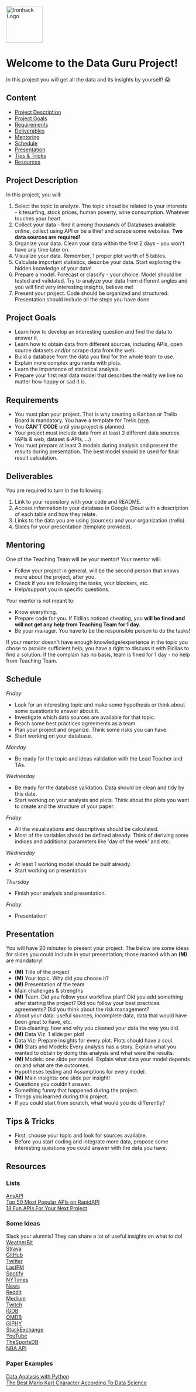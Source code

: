 <img src="https://bit.ly/2VnXWr2" alt="Ironhack Logo" width="100"/>

# Welcome to the Data Guru Project!  
In this project you will get all the data and its insights by yourself! :scream:    

## Content
- [Project Description](#project-description)
- [Project Goals](#project-goals)
- [Requirements](#requirements)
- [Deliverables](#deliverables)
- [Mentoring](#mentoring)
- [Schedule](#schedule)
- [Presentation](#presentation)
- [Tips & Tricks](#tips-&-tricks)
- [Resources](#resources)

<a name="project-description"></a>

## Project Description  
In this project, you will:
1. Select the topic to analyze. The topic shoud be related to your interests - kitesurfing, stock prices, human poverty, wine consumption. Whatever touches your heart. 
2. Collect your data - find it among thousands of Databases available online, collect using API or be a thief and scrape some websites. **Two data sources are required!**.
3. Organize your data. Clean your data within the first 2 days - you won't have any time later on. 
4. Visualize your data. Remember, 1 proper plot worth of 5 tables. 
5. Calculate important statistics, describe your data. Start exploring the hidden knowledge of your data!
6. Prepare a model. Forecast or classify - your choice. Model should be tested and validated. Try to analyze your data from different angles and you will find very interesting insights, believe me!
7. Present your project. Code should be organized and structured. Presentation should include all the steps you have done. 

<a name="project-goals"></a>

## Project Goals  
* Learn how to develop an interesting question and find the data to answer it.
* Learn how to obtain data from different sources, including APIs, open source datasets and/or scrape data from the web.
* Build a database from the data you find for the whole team to use.
* Explain more complex arguments with plots. 
* Learn the importance of statistical analysis.
* Prepare your first real data model that describes the reality we live no matter how happy or sad it is. 

<a name="requirements"></a>

## Requirements  
* You must plan your project. That is why creating a Kanban or Trello Board is mandatory. You have a template for Trello [here](https://trello.com/b/VZkmCy2O/data-guru-project).
* You **CAN'T CODE** until you project is planned.
* Your project must include data from at least 2 different data sources (APIs & web, dataset & APIs, ...)
* You must prepare at least 3 models during analysis and present the results during presentation. The best model should be used for final result calculation. 

<a name="deliverables"></a>

## Deliverables  
You are required to turn in the following:  
1. Link to your repository with your code and README.
2. Access information to your database in Google Cloud with a description of each table and how they relate.  
3. Links to the data you are using (sources) and your organization (trello).  
4. Slides for your presentation (template provided).  

<a name="mentoring"></a>

## Mentoring
One of the Teaching Team will be your mentor!
Your mentor will:
* Follow your project in general, will be the second person that knows more about the project, after you.
* Check if you are following the tasks, your blockers, etc.
* Help/support you in specific questions.

Your mentor is not meant to:
* Know everything.
* Prepare code for you. If Eldiias noticed cheating, you **will be fined and will not get any help from Teaching Team for 1 day.**
* Be your manager. You have to be the responsible person to do the tasks!

If your mentor doesn't have enough knowledge/experience in the topic you chose to provide sufficient help, you have a right to discuss it with Eldiias to find a solution. If the complain has no basis, team is fined for 1 day - no help from Teaching Team.

<a name="schedule"></a>

## Schedule  
*Friday*
* Look for an interesting topic and make some hypothesis or think about some questions to answer about it. 
* Investigate which data sources are available for that topic.
* Reach some best practices agreements as a team.
* Plan your project and organize. Think some risks you can have.
* Start working on your database. 

*Monday*
* Be ready for the topic and ideas validation with the Lead Teacher and TAs.

*Wednesday*
* Be ready for the database validation. Data should be clean and tidy by this date. 
* Start working on your analysis and plots. Think about the plots you want to create and the structure of your paper. 

*Friday*
* All the visualizations and descriptives should be calculated.
* Most of the variables should be defined already. Think of deriving some indices and additional parameters like 'day of the week' and etc.

*Wednesday*
* At least 1 working model should be built already.
* Start working on presentation

*Thursday*
* Finish your analysis and presentation.

*Friday*
* Presentation!

<a name="presentation"></a>

## Presentation
You will have 20 minutes to present your project. The below are some ideas for slides you could include in your presentation; those marked with an **(M)** are mandatory! 

* **(M)** Title of the project
* **(M)** Your topic. Why did you choose it?
* **(M)** Presentation of the team
* Main challenges & strengths
* **(M)** Team. Did you follow your workflow plan? Did you add something after starting the project? Did you follow your best practices agreements? Did you think about the risk management?
* About your data: useful sources, incomplete data, data that would have been great to have, etc. 
* Data cleaning: how and why you cleaned your data the way you did.
* **(M)** Data Viz. 1 slide per plot!
* Data Viz: Prepare insights for every plot. Plots should have a soul.
* **(M)** Stats and Models: Every analysis has a story. Explain what you wanted to obtain by doing this analysis and what were the results.
* **(M)** Models: one slide per model. Explain what data your model depends on and what are the outcomes. 
* Hypotheses testing and Assumptions for every model.
* **(M)** Main insights: one slide per insight!
* Questions you couldn't answer. 
* Something funny that happened during the project. 
* Things you learned during this project.
* If you could start from scratch, what would you do differently?

<a name="tips-&-tricks"></a>

## Tips & Tricks  
* First, choose your topic and look for sources available.
* Before you start coding and integrate more data, propose some interesting questions you could answer with the data you have.


<a name="resources"></a>

## Resources  
### Lists
[AnyAPI](https://any-api.com/)  
[Top 50 Most Popular APIs on RapidAPI](https://blog.rapidapi.com/most-popular-apis/)  
[18 Fun APIs For Your Next Project](https://medium.com/@vicbergquist/18-fun-apis-for-your-next-project-8008841c7be9)  

### Some Ideas
Slack your alumnis! They can share a lot of useful insights on what to do!
[WeatherBit](https://www.weatherbit.io/api)  
[Strava](https://developers.strava.com/docs/reference/)  
[GitHub](https://developer.github.com/v3/)  
[Twitter](https://developer.twitter.com/en/docs.html)  
[LastFM](https://www.last.fm/api)  
[Spotify](https://developer.spotify.com/documentation/web-api/reference/)  
[NYTimes](https://web.archive.org/web/20150325135221/http://developer.nytimes.com/docs/times_newswire_api/)  
[News](https://newsapi.org/docs)  
[Reddit](https://github.com/reddit-archive/reddit/wiki/API)  
[Medium](https://github.com/Medium/medium-api-docs)  
[Twitch](https://dev.twitch.tv/docs/api/reference)  
[IGDB](https://api-docs.igdb.com/)  
[OMDB](http://www.omdbapi.com/)  
[GIPHY](https://developers.giphy.com/docs/)  
[StackExchange](https://api.stackexchange.com/docs)  
[YouTube](https://developers.google.com/youtube/v3/docs/)  
[TheSportsDB](https://github.com/enen92/script.module.thesportsdb)  
[NBA API](https://pypi.org/project/nba-api/)  

### Paper Examples
[Data Analysis with Python](https://medium.com/@williamkoehrsen/data-analysis-with-python-19434f5d6324)  
[The Best Mario Kart Character According To Data Science](https://medium.com/civis-analytics/the-best-mario-kart-character-according-to-data-science-7dfb65d4c18e)  

